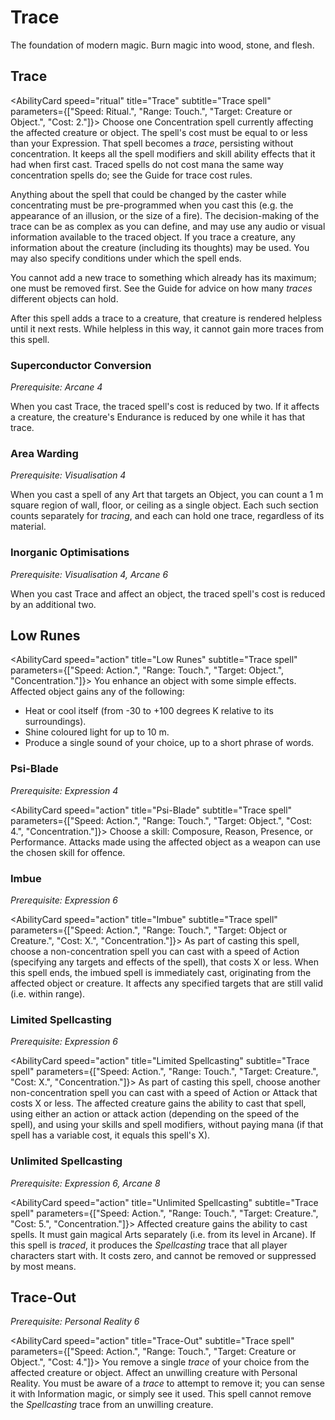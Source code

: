 # Trace

The foundation of modern magic. Burn magic into wood, stone, and flesh.

## Trace

<AbilityCard
speed="ritual"
title="Trace"
subtitle="Trace spell"
parameters={["Speed: Ritual.", "Range: Touch.", "Target: Creature or Object.", "Cost: 2."]}>
Choose one Concentration spell currently affecting the affected creature or object. The spell's cost must be equal to or less than your Expression. That spell becomes a _trace_, persisting without concentration. It keeps all the spell modifiers and skill ability effects that it had when first cast. Traced spells do not cost mana the same way concentration spells do; see the Guide for trace cost rules.

Anything about the spell that could be changed by the caster while concentrating must be pre-programmed when you cast this (e.g. the appearance of an illusion, or the size of a fire). The decision-making of the trace can be as complex as you can define, and may use any audio or visual information available to the traced object. If you trace a creature, any information about the creature (including its thoughts) may be used. You may also specify conditions under which the spell ends.

You cannot add a new trace to something which already has its maximum; one must be removed first. See the Guide for advice on how many _traces_ different objects can hold.

After this spell adds a trace to a creature, that creature is rendered helpless until it next rests. While helpless in this way, it cannot gain more traces from this spell.
</AbilityCard>

### Superconductor Conversion

_Prerequisite: Arcane 4_

<AbilityCard
speed="enhancement"
title="Superconductor Conversion"
subtitle="Spell enhancement">
When you cast Trace, the traced spell's cost is reduced by two. If it affects a creature, the creature's Endurance is reduced by one while it has that trace.
</AbilityCard>

### Area Warding

_Prerequisite: Visualisation 4_

<AbilityCard
speed="enhancement"
title="Area Warding"
subtitle="Spell enhancement">
When you cast a spell of any Art that targets an Object, you can count a 1 m square region of wall, floor, or ceiling as a single object. Each such section counts separately for _tracing_, and each can hold one trace, regardless of its material.
</AbilityCard>

### Inorganic Optimisations

_Prerequisite: Visualisation 4, Arcane 6_

<AbilityCard
speed="enhancement"
title="Inorganic Optimisations"
subtitle="Spell enhancement">
When you cast Trace and affect an object, the traced spell's cost is reduced by an additional two.
</AbilityCard>

## Low Runes

<AbilityCard
speed="action"
title="Low Runes"
subtitle="Trace spell"
parameters={["Speed: Action.", "Range: Touch.", "Target: Object.", "Concentration."]}>
You enhance an object with some simple effects. Affected object gains any of the following:

- Heat or cool itself (from -30 to +100 degrees K relative to its surroundings).
- Shine coloured light for up to 10 m.
- Produce a single sound of your choice, up to a short phrase of words.

</AbilityCard>

### Psi-Blade

_Prerequisite: Expression 4_

<AbilityCard
speed="action"
title="Psi-Blade"
subtitle="Trace spell"
parameters={["Speed: Action.", "Range: Touch.", "Target: Object.", "Cost: 4.", "Concentration."]}>
Choose a skill: Composure, Reason, Presence, or Performance. Attacks made using the affected object as a weapon can use the chosen skill for offence.
</AbilityCard>

### Imbue

_Prerequisite: Expression 6_

<AbilityCard
speed="action"
title="Imbue"
subtitle="Trace spell"
parameters={["Speed: Action.", "Range: Touch.", "Target: Object or Creature.", "Cost: X.", "Concentration."]}>
As part of casting this spell, choose a non-concentration spell you can cast with a speed of Action (specifying any targets and effects of the spell), that costs X or less. When this spell ends, the imbued spell is immediately cast, originating from the affected object or creature. It affects any specified targets that are still valid (i.e. within range).
</AbilityCard>

### Limited Spellcasting

_Prerequisite: Expression 6_

<AbilityCard
speed="action"
title="Limited Spellcasting"
subtitle="Trace spell"
parameters={["Speed: Action.", "Range: Touch.", "Target: Creature.", "Cost: X.", "Concentration."]}>
As part of casting this spell, choose another non-concentration spell you can cast with a speed of Action or Attack that costs X or less. The affected creature gains the ability to cast that spell, using either an action or attack action (depending on the speed of the spell), and using your skills and spell modifiers, without paying mana (if that spell has a variable cost, it equals this spell's X).
</AbilityCard>

### Unlimited Spellcasting

_Prerequisite: Expression 6, Arcane 8_

<AbilityCard
speed="action"
title="Unlimited Spellcasting"
subtitle="Trace spell"
parameters={["Speed: Action.", "Range: Touch.", "Target: Creature.", "Cost: 5.", "Concentration."]}>
Affected creature gains the ability to cast spells. It must gain magical Arts separately (i.e. from its level in Arcane).
If this spell is _traced_, it produces the _Spellcasting_ trace that all player characters start with. It costs zero, and cannot be removed or suppressed by most means.
</AbilityCard>

## Trace-Out

_Prerequisite: Personal Reality 6_

<AbilityCard
speed="action"
title="Trace-Out"
subtitle="Trace spell"
parameters={["Speed: Action.", "Range: Touch.", "Target: Creature or Object.", "Cost: 4."]}>
You remove a single _trace_ of your choice from the affected creature or object. Affect an unwilling creature with Personal Reality. You must be aware of a _trace_ to attempt to remove it; you can sense it with Information magic, or simply see it used. This spell cannot remove the _Spellcasting_ trace from an unwilling creature.
</AbilityCard>
